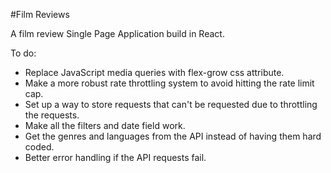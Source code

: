 #Film Reviews

A film review Single Page Application build in React.

To do: 

* Replace JavaScript media queries with flex-grow css attribute.
* Make a more robust rate throttling system to avoid hitting the rate limit cap. 
* Set up a way to store requests that can't be requested due to throttling the requests.
* Make all the filters and date field work.
* Get the genres and languages from the API instead of having them hard coded.
* Better error handling if the API requests fail.
